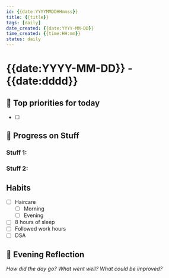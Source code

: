```yaml
---
id: {{date:YYYYMMDDHHmmss}}
title: {{title}}
tags: [daily]
date_created: {{date:YYYY-MM-DD}}
time_created: {{time:HH:mm}}
status: daily
---
```

# {{date:YYYY-MM-DD}} - {{date:dddd}}

## 📝 Top priorities for today
- [ ]

## 🔄 Progress on Stuff

### **Stuff 1:**

### **Stuff 2:**

## Habits
- [ ] Haircare
	- [ ] Morning
	- [ ] Evening
- [ ] 8 hours of sleep
- [ ] Followed work hours
- [ ] DSA

## 🌙 Evening Reflection

_How did the day go? What went well? What could be improved?_
